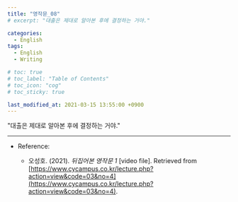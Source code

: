 ```yaml
---
title: "영작문_08"
# excerpt: "대출은 제대로 알아본 후에 결정하는 거야."

categories:
  - English
tags:
  - English
  - Writing

# toc: true 
# toc_label: "Table of Contents" 
# toc_icon: "cog"
# toc_sticky: true 

last_modified_at: 2021-03-15 13:55:00 +0900
---
```


"대출은 제대로 알아본 후에 결정하는 거야."

*** 


* Reference: 

    * 오성호. (2021). *뒤집어본 영작문 1* [video file]. Retrieved from [https://www.cycampus.co.kr/lecture.php?action=view&code=03&no=4](https://www.cycampus.co.kr/lecture.php?action=view&code=03&no=4).
